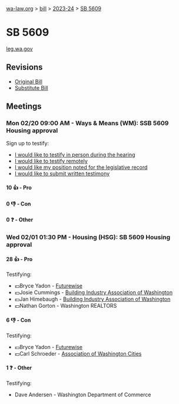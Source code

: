 [wa-law.org](/) > [bill](/bill/) > [2023-24](/bill/2023-24/) > [SB 5609](/bill/2023-24/sb/5609/)

# SB 5609
[leg.wa.gov](https://app.leg.wa.gov/billsummary?BillNumber=5609&Year=2023&Initiative=false)

## Revisions
* [Original Bill](1/)
* [Substitute Bill](S/)

## Meetings
### Mon 02/20 09:00 AM - Ways & Means (WM): SSB 5609 Housing approval
Sign up to testify:
* [I would like to testify in person during the hearing](https://app.leg.wa.gov/csi/Testifier/Add?chamber=House&mId=30849&aId=152294&caId=21664&tId=1)
* [I would like to testify remotely](https://app.leg.wa.gov/csi/Testifier/Add?chamber=House&mId=30849&aId=152294&caId=21664&tId=2)
* [I would like my position noted for the legislative record](https://app.leg.wa.gov/csi/Testifier/Add?chamber=House&mId=30849&aId=152294&caId=21664&tId=3)
* [I would like to submit written testimony](https://app.leg.wa.gov/csi/Testifier/Add?chamber=House&mId=30849&aId=152294&caId=21664&tId=4)

#### 10 👍 - Pro

#### 0 👎 - Con

#### 0 ❓ - Other

### Wed 02/01 01:30 PM - Housing (HSG): SB 5609 Housing approval
#### 28 👍 - Pro
Testifying:
* 💵Bryce Yadon - [Futurewise](/org/futurewise/)
* 💵Josie Cummings - [Building Industry Association of Washington](/org/building_industry_association_of_washington/)
* 💵Jan Himebaugh - [Building Industry Association of Washington](/org/building_industry_association_of_washington/)
* 💵Nathan Gorton - Washington REALTORS

#### 6 👎 - Con
Testifying:
* 💵Bryce Yadon - [Futurewise](/org/futurewise/)
* 💵Carl Schroeder - [Association of Washington Cities](/org/association_of_washington_cities/)

#### 1 ❓ - Other
Testifying:
* Dave Andersen - Washington Department of Commerce
